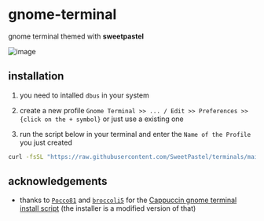 # gnome-terminal
gnome terminal themed with **sweetpastel**

![image](https://user-images.githubusercontent.com/65948476/184330880-9f83d4c5-ed7a-4a6e-906f-00815d9a1892.png)

## installation

1. you need to intalled ``dbus`` in your system

2. create a new profile ``Gnome Terminal >> ... / Edit >> Preferences >> {click on the + symbol}`` or just use a existing one

3. run the script below in your terminal and enter the ``Name of the Profile`` you just created

```sh
curl -fsSL "https://raw.githubusercontent.com/SweetPastel/terminals/main/gnome-terminal/install.sh" | sh -s "Name of the Profile"
```

## acknowledgements

- thanks to [``Pocco81``](https://github.com/Pocco81) and [``broccoli5``](https://github.com/broccoli5) for the [Cappuccin gnome terminal install script](https://github.com/catppuccin/gnome-terminal/blob/main/install.sh) (the installer is a modified version of that)
